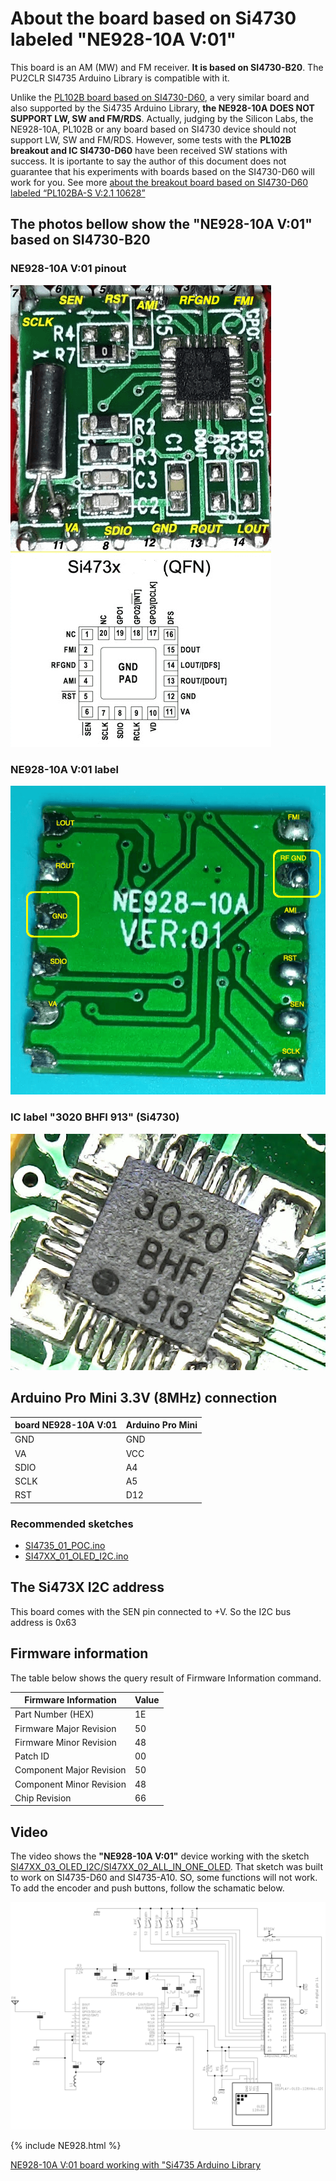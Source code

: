# About the board based on Si4730 labeled "NE928-10A V:01" 

This board is an AM (MW) and FM receiver. __It is based on SI4730-B20__. The PU2CLR SI4735 Arduino Library is compatible with it.  

Unlike the [PL102B board based on SI4730-D60](https://pu2clr.github.io/SI4735/extras/BOARD_PL102BA/), a very similar board and also supported by the Si4735 Arduino Library, __the NE928-10A DOES NOT SUPPORT LW, SW and FM/RDS__. Actually, judging by the Silicon Labs, the NE928-10A, PL102B or any board based on SI4730 device should not support LW, SW and FM/RDS. However, some tests with the __PL102B breakout and IC SI4730-D60__ have been received SW stations with success. It is iportante to say the author of this document does not guarantee that his experiments with boards based on the SI4730-D60 will work for you. See more [about the breakout board based on SI4730-D60 labeled “PL102BA-S V:2.1 10628”](https://pu2clr.github.io/SI4735/extras/BOARD_PL102BA/)


## The photos bellow show the "NE928-10A V:01" based on SI4730-B20


### NE928-10A V:01 pinout

![NE928-10A V:01 pinout](./NE928_Si4730_00.png)

### NE928-10A V:01 label

![NE928-10A V:01 label](./NE928_Si4730_01.png)


### IC label "3020 BHFI 913" (Si4730)

![Si4730 label ](./NE928_Si4730_04.jpg)


## Arduino Pro Mini 3.3V (8MHz) connection


|  board NE928-10A V:01 |  Arduino Pro Mini |
| --------------------- | ----------------- |
| GND  | GND | 
| VA   | VCC |
| SDIO | A4  |
| SCLK | A5  |
| RST  | D12 |

### Recommended sketches

* [SI4735_01_POC.ino](https://github.com/pu2clr/SI4735/tree/master/examples/SI47XX_01_SERIAL_MONITOR/SI4735_01_POC)
* [SI47XX_01_OLED_I2C.ino](https://github.com/pu2clr/SI4735/tree/master/examples/SI47XX_03_OLED_I2C/SI47XX_01_OLED_I2C)


## The Si473X I2C address 

This board comes with the SEN pin connected to +V. So the I2C bus address is 0x63


## Firmware information 

The table below shows the query result of Firmware Information command.

| Firmware Information | Value |
| ------------------- | ----- |
| Part Number (HEX) | 1E |
| Firmware Major Revision | 50 |
| Firmware Minor Revision | 48 |
| Patch ID | 00 |
| Component Major Revision | 50 |
| Component Minor Revision | 48 |
| Chip Revision | 66 |


## Video

The video shows the __"NE928-10A V:01"__ device working with the sketch [SI47XX_03_OLED_I2C/SI47XX_02_ALL_IN_ONE_OLED]( https://github.com/pu2clr/SI4735/tree/master/examples/SI47XX_03_OLED_I2C/SI47XX_02_ALL_IN_ONE_OLED). That sketch was built to work on SI4735-D60 and SI4735-A10. SO, some functions will not work. To add the encoder and push buttons, follow the schamatic below.

![schematic to guide you to add buttons and encoder](../images/basic_schematic_oled_buttons_eagle.png)



{% include NE928.html %}

[NE928-10A V:01 board working with "Si4735 Arduino Library](https://youtu.be/An7Iq_BLxJY)

